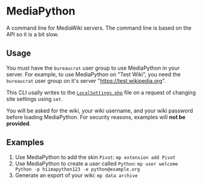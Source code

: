 # MediaPython
A command line for MediaWiki servers. The command line is based on the API so it is a bit slow.

## Usage
You must have the `bureaucrat` user group to use MediaPython in your server.
For example, to use MediaPython on "Test Wiki", you need the `bureaucrat` user group
on it's server "https://test.wikipedia.org".

This CLI usally writes to the [`LocalSettings.php`](https://www.mediawiki.org/wiki/Manual:LocalSettings.php) file on a request of changing
site settings using `set`.

You will be asked for the wiki, your wiki username, and your wiki password before loading MediaPython. For security reasons,
examples will **not be provided**.

## Examples
1. Use MediaPython to add the skin `Pivot`: `mp extension add Pivot`
2. Use MediaPython to create a user called `Python`: `mp user welcome Python -p hiimapython123 -e python@example.org`
3. Generate an export of your wiki: `mp data archive`
